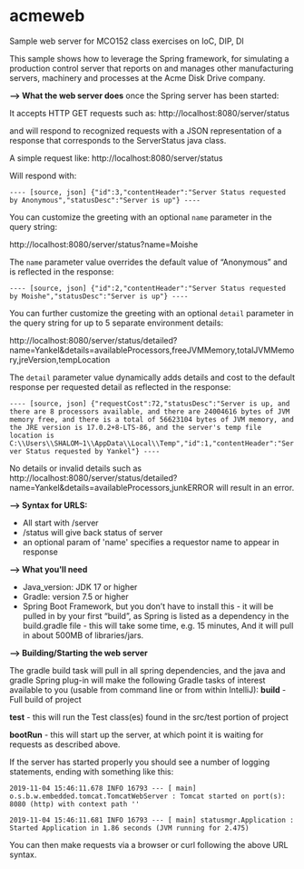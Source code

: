 # acmeweb
Sample web server for MCO152 class exercises on IoC, DIP, DI

This sample shows how to leverage the Spring framework, for simulating a production control server that reports on 
and manages other manufacturing servers, machinery and processes at the Acme Disk Drive company.

**--> What the web server does** once the Spring server has been started:

It accepts HTTP GET requests such as:
    http://localhost:8080/server/status

and will respond to recognized requests with a JSON representation of a response that corresponds to the ServerStatus java class.

A simple request like:
    http://localhost:8080/server/status

Will respond with:

`---- [source, json]
{"id":3,"contentHeader":"Server Status requested by Anonymous","statusDesc":"Server is up"}
----`

You can customize the greeting with an optional `name` parameter in the query string:

http://localhost:8080/server/status?name=Moishe

The `name` parameter value overrides the default value of “Anonymous” and is reflected in the response:

`---- [source, json]
{"id":2,"contentHeader":"Server Status requested by Moishe","statusDesc":"Server is up"}
----`

You can further customize the greeting with an optional `detail` parameter in the query string for up to 5 separate environment details:

http://localhost:8080/server/status/detailed?name=Yankel&details=availableProcessors,freeJVMMemory,totalJVMMemory,jreVersion,tempLocation

The `detail` parameter value dynamically adds details and cost to the default response per requested detail as reflected in the response:

`---- [source, json]
{"requestCost":72,"statusDesc":"Server is up, and there are 8 processors available, and there are 24004616 bytes of JVM memory free, and there is a total of 56623104 bytes of JVM memory, and the JRE version is 17.0.2+8-LTS-86, and the server's temp file location is C:\\Users\\SHALOM~1\\AppData\\Local\\Temp","id":1,"contentHeader":"Server Status requested by Yankel"}
----`

No details or invalid details such as http://localhost:8080/server/status/detailed?name=Yankel&details=availableProcessors,junkERROR
will result in an error.

**--> Syntax for URLS:**
*    All start with /server
*    /status  will give back status of server
*    an optional param of 'name' specifies a requestor name to appear in response

**--> What you'll need**

* Java_version: JDK 17 or higher
* Gradle: version 7.5 or higher
* Spring Boot Framework, but you don’t have to install this - it will be pulled in by your first “build”, as Spring is listed as a dependency in the build.gradle file - this will take some time, e.g. 15 minutes,
And it will pull in about 500MB of libraries/jars.
  
**--> Building/Starting the web server**

The gradle build task will pull in all spring dependencies, and the java and gradle Spring plug-in will make the following Gradle tasks of interest available to you (usable from command line or from within IntelliJ):
**build** - Full build of project

**test** - this will run the Test class(es) found in the src/test portion of project 

**bootRun** - this will start up the server, at which point it is waiting for requests as described above.

If the server has started properly you should see a number of logging statements, ending with something like this:

`2019-11-04 15:46:11.678 INFO 16793 --- [ main] o.s.b.w.embedded.tomcat.TomcatWebServer : Tomcat started on port(s): 8080 (http) with context path ''`

`2019-11-04 15:46:11.681 INFO 16793 --- [ main] statusmgr.Application : Started Application in 1.86 seconds (JVM running for 2.475)`

You can then make requests via a browser or curl following the above URL syntax.

